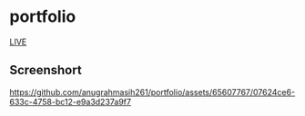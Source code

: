 # portfolio

[LIVE](https://anugrahmasih261.github.io/anugrahmasih_portfolio/)




## Screenshort




https://github.com/anugrahmasih261/portfolio/assets/65607767/07624ce6-633c-4758-bc12-e9a3d237a9f7






